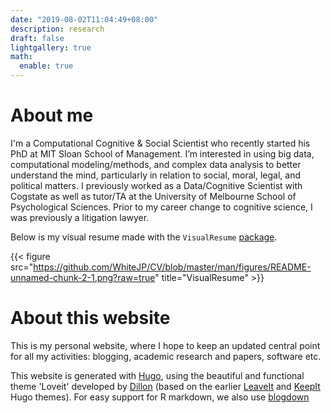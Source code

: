 ```yaml
---
date: "2019-08-02T11:04:49+08:00"
description: research
draft: false
lightgallery: true
math:
  enable: true
---
```


# About me

I'm a Computational Cognitive & Social Scientist who recently started his PhD at
MIT Sloan School of Management. I’m interested in using big data, computational
modeling/methods, and complex data analysis to better understand the mind, particularly in
relation to social, moral, legal, and political matters. I previously worked as a Data/Cognitive
Scientist with Cogstate as well as tutor/TA at the University of Melbourne School of
Psychological Sciences. Prior to my career change to cognitive science, I was previously a litigation lawyer.  

Below is my visual resume made with the `VisualResume`
[package](https://github.com/ndphillips/VisualResume).

{{< figure src="https://github.com/WhiteJP/CV/blob/master/man/figures/README-unnamed-chunk-2-1.png?raw=true" title="VisualResume" >}}

# About this website

This is my personal website, where I hope to keep an updated central point for 
all my activities: blogging, academic research and papers, software etc. 

This website is generated with [Hugo](https://gohugo.io/), using the beautiful 
and functional theme 'Loveit' developed by [Dillon](https://dillonzq.com/) (based 
on the earlier [LeaveIt](https://github.com/liuzc/LeaveIt) and 
[KeepIt](https://github.com/Fastbyte01/KeepIt) Hugo themes). For easy support
for R markdown, we also use [blogdown](https://github.com/rstudio/blogdown)
